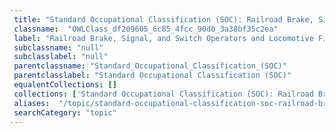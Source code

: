 ```yaml
--- 
 title: "Standard Occupational Classification (SOC): Railroad Brake, Signal, and Switch Operators and Locomotive Firers" 
 classname:  "OWLClass_df209605_6c85_4fcc_90d0_3a38bf35c2ea" 
 label: "Railroad Brake, Signal, and Switch Operators and Locomotive Firers" 
 subclassname: "null" 
 subclasslabel: "null" 
 parentclassname: "Standard_Occupational_Classification_(SOC)" 
 parentclasslabel: "Standard Occupational Classification (SOC)" 
 equalentCollections: [] 
 collections: ['Standard Occupational Classification (SOC): Railroad Brake, Signal, and Switch Operators and Locomotive Firers']
 aliases:  "/topic/standard-occupational-classification-soc-railroad-brake-signal-and-switch-operators-and-locomotive-firers"  
 searchCategory: "topic" 
---
```

